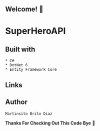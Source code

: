 
## Welcome! 👋

# SuperHeroAPI


## Built with
    * C#
    * DotNet 6
    * Entity Framework Core

## Links

 

## Author

    Martinsito Brito Diaz

**Thanks For Checking Out This Code Bye** 🚀
